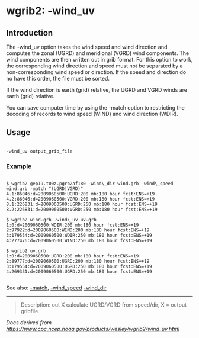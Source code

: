 # wgrib2: -wind_uv

## Introduction

The -wind_uv option takes the wind speed and wind
direction and computes the zonal (UGRD) and meridional (VGRD) wind
components. The wind components are then written out in grib format.
For this option to work, the corresponding wind direction and speed
must not be separated by a non-corresponding wind speed or direction.
If the speed and direction do no have this order, the file must be sorted.

If the wind direction is earth (grid) relative, the UGRD and VGRD
winds are earth (grid) relative.

You can save computer time by using the -match option
to restricting the decoding of records to wind speed (WIND) and
wind direction (WDIR).

## Usage

```

-wind_uv output_grib_file

```

### Example

```

$ wgrib2 gep19.t00z.pgrb2af180 -wind\_dir wind.grb -wind\_speed wind.grb -match "(UGRD|VGRD)"
4.1:86046:d=2009060500:UGRD:200 mb:180 hour fcst:ENS=+19
4.2:86046:d=2009060500:VGRD:200 mb:180 hour fcst:ENS=+19
8.1:226831:d=2009060500:UGRD:250 mb:180 hour fcst:ENS=+19
8.2:226831:d=2009060500:VGRD:250 mb:180 hour fcst:ENS=+19

$ wgrib2 wind.grb -wind\_uv uv.grb
1:0:d=2009060500:WDIR:200 mb:180 hour fcst:ENS=+19
2:97922:d=2009060500:WIND:200 mb:180 hour fcst:ENS=+19
3:179554:d=2009060500:WDIR:250 mb:180 hour fcst:ENS=+19
4:277476:d=2009060500:WIND:250 mb:180 hour fcst:ENS=+19

$ wgrib2 uv.grb
1:0:d=2009060500:UGRD:200 mb:180 hour fcst:ENS=+19
2:89777:d=2009060500:UGRD:200 mb:180 hour fcst:ENS=+19
3:179554:d=2009060500:UGRD:250 mb:180 hour fcst:ENS=+19
4:269331:d=2009060500:UGRD:250 mb:180 hour fcst:ENS=+19


```

See also: [-match](./match.html),
[-wind_speed](./wind_speed.html)
[-wind_dir](./wind_dir.html)

---

> Description: out X calculate UGRD/VGRD from speed/dir, X = output gribfile

_Docs derived from <https://www.cpc.ncep.noaa.gov/products/wesley/wgrib2/wind_uv.html>_
